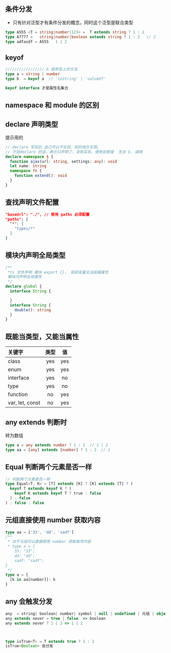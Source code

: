 ## 条件分发
- 只有针对泛型才有条件分发的概念。同时这个泛型是联合类型
```ts
type A555 <T = string|number|123> =  T extends string ? 1 : 2
type A7777 =   string|number|boolean extends string ? 1 : 2   // 2
type adfasdf = A555   1 | 2
```

## keyof

```ts
///////////////// b 是原型上的方法
type a = string | number
type b  = keyof a  // 'toString' | 'valueOf'

keyof interface 才是属性名集合
```

## namespace 和 module 的区别
<!-- 1. namespace 是全局的，会合并，同一个 namespace 下有同一个名的元素，会冲突。使用 export 转成模块则不会
2. module 不会合并 -->



## declare 声明类型
提示用的
```ts
// declare 写完后 自己可以不实现，别的地方实现。
// 不加declare 的话，表示只声明了，没有实现，使用会报错  无法 $. 调用
declare namespace $ {
  function ajax(url: string, settings: any): void
  let name: string
  namespace fn {
    function extend(): void
  }
}
```

## 查找声明文件配置
```json
"baseUrl": "./", // 使用 paths 必须配置
"paths": {
  "*": [
    "types/*"
  ]
}
```

## 模块内声明全局类型
```ts
/**
 *ts 文件声明 模块 export {}， 局部变量无法拓展属性
 模块内声明全局属性
 */
declare global {
  interface String {

  }
  interface String {
    double(): string
  }
}
```

## 既能当类型，又能当属性

| 关键字           | 类型          | 值  |
| :-------------   |:-------------:| :-----:|
| class           | yes     | yes |
| enum            | yes     | yes |
| interface       | yes     | no  |
| type            | yes     | no  |
| function        | no      | yes |
| var, let, const | no      | yes |


## any extends 判断时
转为数组
```ts
type a = any extends number ? 1 : 2  // 1 | 2
type aa = [any] extends [number] ? 1 : 2  // 1
```

## Equal 判断两个元素是否一样
```ts
// 判断两个元素是否一样
type Equal<T, K> = [T] extends [K] ? [K] extends [T] ? (
  keyof T extends keyof K ? (
    keyof K extends keyof T ? true : false
  ) : false
) : false : false
```


## 元组直接使用 number 获取内容
```ts
type aa = ['33', 'dd', 'sadf']
/**
 * 对于元组可以直接使用 number 获取每项内容
 * type a = {
    33: "33";
    dd: "dd";
    sadf: "sadf";
}
 */
type a = {
  [k in aa[number]]: k
}
```

## any 会触发分发
```ts
any  = string| boolean| number| symbol | null | undefined | 元组 | object
any extends never = true | false  => boolean
any extends never ? 1 | 2 => 1 | 2



type isTrue<T> = T extends true ? 1 : 2
isTrue<Boolean> 会分发
```